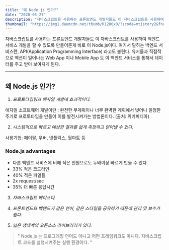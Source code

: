 ```yaml
---
title: "왜 Node js 인가?"
date: "2020-05-27"
description: "자바스크립트를 사용하는 프론트엔드 개발자들도 이 자바스크립트를 사용하여 백엔드 서비스 개발을 할 수 있도록 만들어준게 바로 이 Node.js이다. 여기서 말하는 백엔드 서비스란, API(Application Programming Interface) 라고도 불린다."
thumbnail: "https://img1.daumcdn.net/thumb/R1280x0/?scode=mtistory2&fname=https%3A%2F%2Fk.kakaocdn.net%2Fdn%2FbXSHfI%2Fbtqy660E9Wx%2FBMP9YXKbDTehaXTuIlzdX0%2Fimg.png"
---
```


자바스크립트를 사용하는 프론트엔드 개발자들도 이 자바스크립트를 사용하여 백엔드 서비스 개발을 할 수 있도록 만들어준게 바로 이 Node.js이다. 여기서 말하는 백엔드 서비스란, API(Application Programming Interface) 라고도 불린다. 유저들과 직접적으로 액션이 일어나는 Web App 이나 Mobile App 도 이 백엔드 서비스를 통해서 데이터를 주고 받아 보여지게 된다.

---

## 왜 Node.js 인가?

1. _프로토타입핑과 애자일 개발에 효과적이다._

애자일 소프트웨어 개발이란 : 완전한 무계획이나 너무 완벽한 계획에서 벗어나 일정한 주기로 프로토타입을 만들어 이를 발전시켜가는 방법론이다. (출처: 위키피디아)

2. _시스템적으로 빠르고 예상한 결과를 쉽게 측정하고 얻어낼 수 있다._

사용기업: 페이팔, 우버, 넷플릭스, 월마트 등

### Node.js advantages

- 다른 백엔드 서비스에 비해 적은 인원으로도 두배이상 빠르게 만들 수 있다.
- 33% 적은 코드라인
- 40% 적은 파일들
- 2x request/sec
- 35% 더 빠른 응답시간

3. _자바스크립트 베이스다._

4. _프론트엔드와 백엔드가 같은 언어, 같은 스타일을 공유하기 때문에 관리 및 보수가 쉽다._

5. _넓은 생태계의 오픈소스 라이브러리가 있다._

> " Node.js 는 프로그래밍 언어도 아니고 어떤 프레임워크도 아니다. 자바스크립트 코드를 실행시켜주는 실행 환경이다. "
